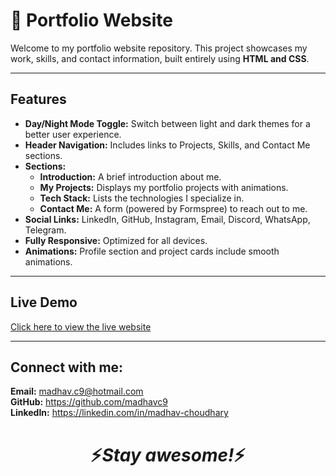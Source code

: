 <!DOCTYPE html>
<html>
<body>
    <h1 style="border-bottom: none;">🚀 Portfolio Website</h1>
    <p>Welcome to my portfolio website repository. This project showcases my work, skills, and contact information, built entirely using <strong>HTML and CSS</strong>.</p>
    <hr>
    <h2>Features</h2>
    <ul>
        <li><strong>Day/Night Mode Toggle:</strong> Switch between light and dark themes for a better user experience.</li>
        <li><strong>Header Navigation:</strong> Includes links to Projects, Skills, and Contact Me sections.</li>
        <li><strong>Sections:</strong>
            <ul>
                <li><strong>Introduction:</strong> A brief introduction about me.</li>
                <li><strong>My Projects:</strong> Displays my portfolio projects with animations.</li>
                <li><strong>Tech Stack:</strong> Lists the technologies I specialize in.</li>
                <li><strong>Contact Me:</strong> A form (powered by Formspree) to reach out to me.</li>
            </ul>
        </li>
        <li><strong>Social Links:</strong> LinkedIn, GitHub, Instagram, Email, Discord, WhatsApp, Telegram.</li>
        <li><strong>Fully Responsive:</strong> Optimized for all devices.</li>
        <li><strong>Animations:</strong> Profile section and project cards include smooth animations.</li>
    </ul>
    <hr>
    <h2>Live Demo</h2>
    <p><a href="https://madhavc9.github.io/portfolio_madhavc9/" target="_blank">Click here to view the live website</a></p>
    <hr>
    <h2>Connect with me:</h2>
    <p>
        <strong>Email:</strong> <a href="mailto:madhav.c9@hotmail.com">madhav.c9@hotmail.com</a><br>
        <strong>GitHub:</strong> <a href="https://github.com/madhavc9">https://github.com/madhavc9</a><br>
        <strong>LinkedIn:</strong> <a href="https://www.linkedin.com/in/madhav-choudhary-015124216/">https://linkedin.com/in/madhav-choudhary</a><br>
    </p>
</body>
</html>
<div align="center">
<h1 align='center'>⚡️<i>Stay awesome!</i>⚡️</h1>
</div>
